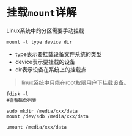 # 挂载```mount```详解

Linux系统中的分区需要手动挂载

```mount -t type device dir```

- type表示要挂载设备文件系统的类型
- device表示要挂载的设备
- dir表示设备在系统上的挂载点

> linux系统中只能在root权限用户下挂载设备。

```shell
fdisk -l
#查看磁盘列表
```



```shell
sudo mkdir /media/xxx/data
mount /dev/sdb /media/xxx/data

umount /media/xxx/data
```

